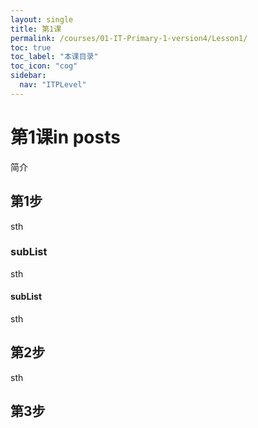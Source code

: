 ```yaml
---
layout: single
title: 第1课
permalink: /courses/01-IT-Primary-1-version4/Lesson1/
toc: true
toc_label: "本课目录"
toc_icon: "cog"
sidebar:
  nav: "ITPLevel"
---
```

# 第1课in posts
简介
## 第1步
sth
### subList
sth
#### subList
sth
## 第2步
sth
## 第3步
